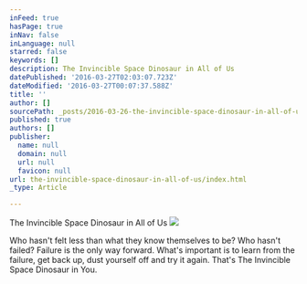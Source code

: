 ```yaml
---
inFeed: true
hasPage: true
inNav: false
inLanguage: null
starred: false
keywords: []
description: The Invincible Space Dinosaur in All of Us
datePublished: '2016-03-27T02:03:07.723Z'
dateModified: '2016-03-27T00:07:37.588Z'
title: ''
author: []
sourcePath: _posts/2016-03-26-the-invincible-space-dinosaur-in-all-of-us.md
published: true
authors: []
publisher:
  name: null
  domain: null
  url: null
  favicon: null
url: the-invincible-space-dinosaur-in-all-of-us/index.html
_type: Article

---
```

The Invincible Space Dinosaur in All of Us
![](https://the-grid-user-content.s3-us-west-2.amazonaws.com/28169165-4b22-4a55-932c-04927e50643f.jpg)

Who hasn't felt less than what they know themselves to be? Who hasn't failed? Failure is the only way forward. What's important is to learn from the failure, get back up, dust yourself off and try it again. That's The Invincible Space Dinosaur in You.